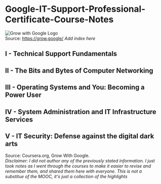 # Google-IT-Support-Professional-Certificate-Course-Notes
![Grow with Google Logo](https://grow.google/static/images/logo_GwG.svg)
<br>
Source: https://grow.google/
*Add index here*

## I - Technical Support Fundamentals
## II - The Bits and Bytes of Computer Networking
## III - Operating Systems and You: Becoming a Power User
## IV - System Administration and IT Infrastructure Services
## V - IT Security: Defense against the digital dark arts

Source: Coursera.org, Grow With Google. <br>
*Disclaimer: I did not author any of the previously stated information. I just took notes as I went through the courses to make it easier to revise and remember them, and shared them here with everyone. This is not a substitue of the MOOC, it's just a collection of the highlights*
